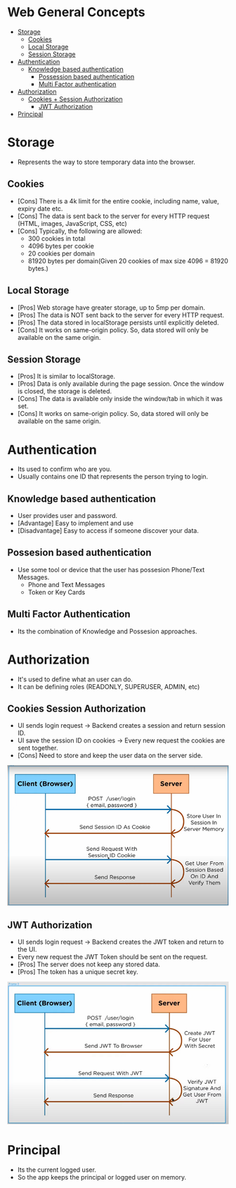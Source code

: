 # Web General Concepts

* [Storage](#storage)
  * [Cookies](#cookies)
  * [Local Storage](#local-storage)
  * [Session Storage](#session-storage)    
* [Authentication](#authentication)
  * [Knowledge based authentication](#knowledge-based-authentication)
	* [Possession based authentication](#possession-based-authentication)
	* [Multi Factor authentication](#multi-factor-authentication)
* [Authorization](#authorization)
  * [Cookies + Session Authorization](#cookies-session-authorization)
	* [JWT Authorization](#jwt-authorization)
* [Principal](#principal)

# Storage
-  Represents the way to store temporary data into the browser.

## Cookies
- [Cons] There is a 4k limit for the entire cookie, including name, value, expiry date etc.
- [Cons] The data is sent back to the server for every HTTP request (HTML, images, JavaScript, CSS, etc)
- [Cons] Typically, the following are allowed:
  - 300 cookies in total
  - 4096 bytes per cookie
  - 20 cookies per domain
  - 81920 bytes per domain(Given 20 cookies of max size 4096 = 81920 bytes.)

## Local Storage
- [Pros] Web storage have greater storage, up to 5mp per domain.
- [Pros] The data is NOT sent back to the server for every HTTP request.
- [Pros] The data stored in localStorage persists until explicitly deleted.
- [Cons] It works on same-origin policy. So, data stored will only be available on the same origin.

## Session Storage
- [Pros] It is similar to localStorage.
- [Pros] Data is only available during the page session. Once the window is closed, the storage is deleted.
- [Cons] The data is available only inside the window/tab in which it was set.
- [Cons] It works on same-origin policy. So, data stored will only be available on the same origin.


# Authentication
- Its used to confirm who are you.
- Usually contains one ID that represents the person trying to login.

## Knowledge based authentication 
- User provides user and password.
- [Advantage] Easy to implement and use
- [Disadvantage] Easy to access if someone discover your data.

## Possesion based authentication 
- Use some tool or device that the user has possesion Phone/Text Messages.
	- Phone and Text Messages
	- Token or Key Cards

## Multi Factor Authentication
- Its the combination of Knowledge and Possesion approaches.

# Authorization
- It's used to define what an user can do.
- It can be defining roles (READONLY, SUPERUSER, ADMIN, etc)

## Cookies Session Authorization
- UI sends login request -> Backend creates a session and return session ID.
- UI save the session ID on cookies -> Every new request the cookies are sent together.
- [Cons] Need to store and keep the user data on the server side.

![Cookies Session Authorization](src/assets/cookies-session-authorization.png)

## JWT Authorization
- UI sends login request -> Backend creates the JWT token and return to the UI.
- Every new request the JWT Token should be sent on the request.
- [Pros] The server does not keep any stored data.
- [Pros] The token has a unique secret key.

![JWT Authorization](src/assets/jwt-authorization.png)

# Principal
- Its the current logged user.
- So the app keeps the principal or logged user on memory.
